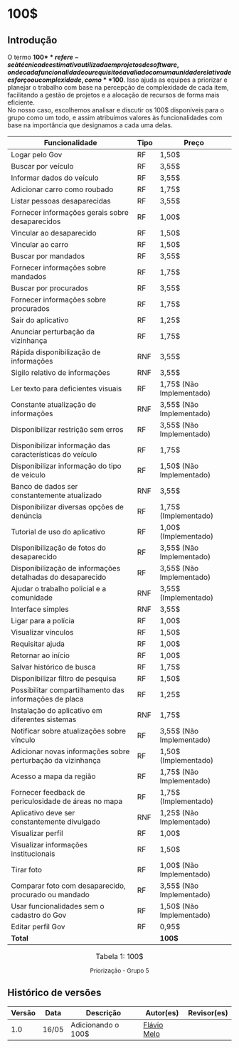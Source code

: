 # 100$

## Introdução

  
O termo **100$** refere-se à técnica de estimativa utilizada em projetos de software, onde cada funcionalidade ou requisito é avaliado com uma unidade relativa de esforço ou complexidade, como **$100**. Isso ajuda as equipes a priorizar e planejar o trabalho com base na percepção de complexidade de cada item, facilitando a gestão de projetos e a alocação de recursos de forma mais eficiente.  
No nosso caso, escolhemos analisar e discutir os 100$ disponíveis para o grupo como um todo, e assim atribuímos valores às funcionalidades com base na importância que designamos a cada uma delas.


| Funcionalidade | Tipo | Preço |
| --------------------------- | ---- | ---------- |
| Logar pelo Gov | RF | 1,50$ |
| Buscar por veículo | RF | 3,55$ |
| Informar dados do veículo | RF | 3,55$ |
| Adicionar carro como roubado | RF | 1,75$ |
| Listar pessoas desaparecidas | RF | 3,55$ |
| Fornecer informações gerais sobre desaparecidos | RF | 1,00$ |
| Vincular ao desaparecido | RF | 1,50$ |
| Vincular ao carro | RF | 1,50$ |
| Buscar por mandados | RF | 3,55$ |
| Fornecer informações sobre mandados | RF | 1,75$ |
| Buscar por procurados | RF | 3,55$ |
| Fornecer informações sobre procurados | RF | 1,75$ |
| Sair do aplicativo | RF | 1,25$ |
| Anunciar perturbação da vizinhança | RF | 1,75$ |
| Rápida disponibilização de informações | RNF | 3,55$ |
| Sigilo relativo de informações | RNF | 3,55$ |
| Ler texto para deficientes visuais | RF | 1,75$ (Não Implementado) |
| Constante atualização de informações | RNF | 3,55$ (Não Implementado) |
| Disponibilizar restrição sem erros | RF | 3,55$ (Não Implementado) |
| Disponibilizar informação das características do veículo | RF | 1,75$ |
| Disponibilizar informação do tipo de veículo | RF | 1,50$ (Não Implementado) |
| Banco de dados ser constantemente atualizado | RNF | 3,55$ |
| Disponibilizar diversas opções de denúncia | RF | 1,75$ (Implementado) |
| Tutorial de uso do aplicativo | RF | 1,00$ (Implementado) |
| Disponibilização de fotos do desaparecido | RF | 3,55$ (Não Implementado) |
| Disponibilização de informações detalhadas do desaparecido | RF | 3,55$ (Não Implementado) |
| Ajudar o trabalho policial e a comunidade | RNF | 3,55$ (Implementado) |
| Interface simples | RNF | 3,55$ |
| Ligar para a polícia | RF | 1,00$ |
| Visualizar vínculos | RF | 1,50$ |
| Requisitar ajuda | RF | 1,00$ |
| Retornar ao início | RF | 1,00$ |
| Salvar histórico de busca | RF | 1,75$ |
| Disponibilizar filtro de pesquisa | RF | 1,50$ |
| Possibilitar compartilhamento das informações de placa | RF | 1,25$ |
| Instalação do aplicativo em diferentes sistemas | RNF | 1,75$ |
| Notificar sobre atualizações sobre vínculo | RF | 3,55$ (Não Implementado) |
| Adicionar novas informações sobre perturbação da vizinhança | RF | 1,50$ (Implementado) |
| Acesso a mapa da região | RF | 1,75$ (Não Implementado) |
| Fornecer feedback de periculosidade de áreas no mapa | RF | 1,75$ (Implementado) |
| Aplicativo deve ser constantemente divulgado | RNF | 1,25$ (Não Implementado) |
| Visualizar perfil | RF | 1,00$ |
| Visualizar informações institucionais | RF | 1,50$ |
| Tirar foto | RF | 1,00$ (Não Implementado) |
| Comparar foto com desaparecido, procurado ou mandado | RF | 3,55$ (Não Implementado) |
| Usar funcionalidades sem o cadastro do Gov | RF | 1,50$ (Não Implementado) |
| Editar perfil Gov | RF | 0,95$ |
| **Total** | | **100$** |

<font size="3"><p style="text-align: center">Tabela 1: 100$</p></font>
<font size="2"><p style="text-align: center">Priorização - Grupo 5 </p></font>


##  Histórico de versões

| Versão | Data   | Descrição | Autor(es) | Revisor(es)     |
| ------ | ---------- | ---------------- | ------------------ | ----------- |
| 1.0    | 16/05 |Adicionando o 100$ |[Flávio Melo](https://github.com/flavioovatsug)| | 
